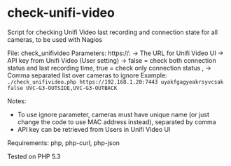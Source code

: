 # check-unifi-video
Script for checking Unifi Video last recording and connection state for all cameras, to be used with Nagios

File: check_unifivideo
Parameters:
            https://<unifi-video-address>:<port> -> The URL for Unifi Video UI
            <api-key from Unifi Video> -> API key from Unifi Video (User setting)
            <boolean-status-only> -> false = check both connection status and last recording time, true = check only connection status
            <ignore-camera-name>,<ignore-camera-name2> -> Comma separated list over cameras to ignore
Example:
`./check_unifivideo.php https://192.168.1.20:7443 uyakfgagyeakrsyvcsak false UVC-G3-OUTSIDE,UVC-G3-OUTBACK`

Notes:
* To use ignore parameter, cameras must have unique name (or just change the code to use MAC address instead), separated by comma
* API key can be retrieved from Users in Unifi Video UI

Requirements: php, php-curl, php-json

Tested on PHP 5.3
